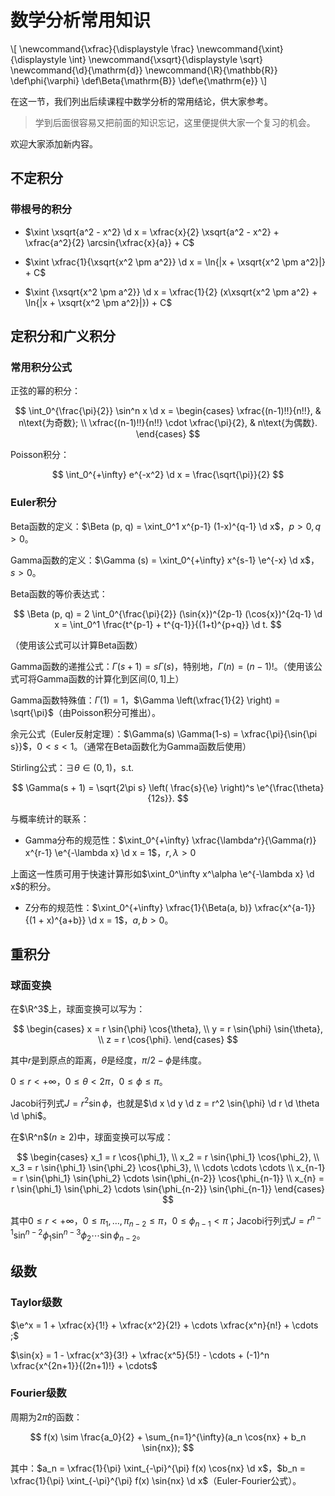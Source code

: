 # 数学分析常用知识

<div class="hidden-latex">
\[
\newcommand{\xfrac}{\displaystyle \frac}
\newcommand{\xint}{\displaystyle \int}
\newcommand{\xsqrt}{\displaystyle \sqrt}
\newcommand{\d}{\mathrm{d}}
\newcommand{\R}{\mathbb{R}}
\def\phi{\varphi}
\def\Beta{\mathrm{B}}
\def\e{\mathrm{e}}
\]
</div>

在这一节，我们列出后续课程中数学分析的常用结论，供大家参考。

> 学到后面很容易又把前面的知识忘记，这里便提供大家一个复习的机会。

欢迎大家添加新内容。

## 不定积分

### 带根号的积分

* $\xint \xsqrt{a^2 - x^2} \d x = \xfrac{x}{2} \xsqrt{a^2 - x^2} + \xfrac{a^2}{2} \arcsin{\xfrac{x}{a}} + C$

* $\xint \xfrac{1}{\xsqrt{x^2 \pm a^2}} \d x = \ln{|x + \xsqrt{x^2 \pm a^2}|} + C$

* $\xint {\xsqrt{x^2 \pm a^2}} \d x = \xfrac{1}{2} (x\xsqrt{x^2 \pm a^2} + \ln{|x + \xsqrt{x^2 \pm a^2}|}) + C$

## 定积分和广义积分

### 常用积分公式

正弦的幂的积分：

$$
\int_0^{\frac{\pi}{2}} \sin^n x \d x = 
\begin{cases}
\xfrac{(n-1)!!}{n!!}, & n\text{为奇数}; \\
\xfrac{(n-1)!!}{n!!} \cdot \xfrac{\pi}{2}, & n\text{为偶数}.
\end{cases}
$$

Poisson积分：

$$
\int_0^{+\infty} e^{-x^2} \d x = \frac{\sqrt{\pi}}{2}
$$

### Euler积分

Beta函数的定义：$\Beta (p, q) = \xint_0^1 x^{p-1} (1-x)^{q-1} \d x$，$p > 0, q > 0$。

Gamma函数的定义：$\Gamma (s) = \xint_0^{+\infty} x^{s-1} \e^{-x} \d x$，$s > 0$。

Beta函数的等价表达式：

$$
\Beta (p, q) = 2 \int_0^{\frac{\pi}{2}} (\sin{x})^{2p-1} (\cos{x})^{2q-1} \d x = \int_0^1 \frac{t^{p-1} + t^{q-1}}{(1+t)^{p+q}} \d t.
$$

（使用该公式可以计算Beta函数）

Gamma函数的递推公式：$\Gamma(s+1) = s\Gamma(s)$，特别地，$\Gamma(n) = (n-1)!$。（使用该公式可将Gamma函数的计算化到区间$(0, 1]$上）

Gamma函数特殊值：$\Gamma(1) = 1$，$\Gamma \left(\xfrac{1}{2} \right) = \sqrt{\pi}$（由Poisson积分可推出）。

余元公式（Euler反射定理）：$\Gamma(s) \Gamma(1-s) = \xfrac{\pi}{\sin{\pi s}}$，$0 < s < 1$。（通常在Beta函数化为Gamma函数后使用）

Stirling公式：$\exists \theta \in (0, 1)$，s.t. 

$$
\Gamma(s + 1) = \sqrt{2\pi s} \left( \frac{s}{\e} \right)^s \e^{\frac{\theta}{12s}}.
$$

与概率统计的联系：

* Gamma分布的规范性：$\xint_0^{+\infty} \xfrac{\lambda^r}{\Gamma(r)} x^{r-1} \e^{-\lambda x} \d x = 1$，$r, \lambda > 0$

上面这一性质可用于快速计算形如$\xint_0^\infty x^\alpha \e^{-\lambda x} \d x$的积分。

* Z分布的规范性：$\xint_0^{+\infty} \xfrac{1}{\Beta(a, b)} \xfrac{x^{a-1}}{(1 + x)^{a+b}} \d x = 1$，$a, b > 0$。

## 重积分

### 球面变换

在$\R^3$上，球面变换可以写为：

$$
\begin{cases}
x = r \sin{\phi} \cos{\theta}, \\
y = r \sin{\phi} \sin{\theta}, \\
z = r \cos{\phi}.
\end{cases}
$$

其中$r$是到原点的距离，$\theta$是经度，$\pi/2 - \phi$是纬度。

$0 \le r < + \infty$，$0 \le \theta < 2\pi$，$0 \le \phi \le \pi$。

Jacobi行列式$J = r^2 \sin{\phi}$，也就是$\d x \d y \d z = r^2 \sin{\phi} \d r \d \theta \d \phi$。

在$\R^n$($n \ge 2$)中，球面变换可以写成：

$$
\begin{cases}
x_1 = r \cos{\phi_1}, \\
x_2 = r \sin{\phi_1} \cos{\phi_2}, \\
x_3 = r \sin{\phi_1} \sin{\phi_2} \cos{\phi_3}, \\
 \cdots \cdots \cdots \\
x_{n-1} = r \sin{\phi_1} \sin{\phi_2} \cdots \sin{\phi_{n-2}} \cos{\phi_{n-1}} \\
x_{n} = r \sin{\phi_1} \sin{\phi_2} \cdots \sin{\phi_{n-2}} \sin{\phi_{n-1}}
\end{cases}
$$

其中$0 \le r < +\infty$，$0 \le \pi_1, \dots, \pi_{n-2} \le \pi$，$0 \le \phi_{n-1} < \pi$；Jacobi行列式$J = r^{n-1} \sin^{n-2}\phi_1 \sin^{n-3}\phi_2 \cdots \sin{\phi_{n-2}}$。

## 级数

### Taylor级数

$\e^x = 1 + \xfrac{x}{1!} + \xfrac{x^2}{2!} + \cdots \xfrac{x^n}{n!} + \cdots ;$

$\sin{x} = 1 - \xfrac{x^3}{3!} + \xfrac{x^5}{5!} - \cdots + (-1)^n \xfrac{x^{2n+1}}{(2n+1)!} + \cdots$

### Fourier级数

周期为$2 \pi$的函数：

$$
f(x) \sim \frac{a_0}{2} + \sum_{n=1}^{\infty}(a_n \cos{nx} + b_n \sin{nx});
$$

其中：$a_n = \xfrac{1}{\pi} \xint_{-\pi}^{\pi} f(x) \cos{nx} \d x$，$b_n = \xfrac{1}{\pi} \xint_{-\pi}^{\pi} f(x) \sin{nx} \d x$（Euler-Fourier公式）。

